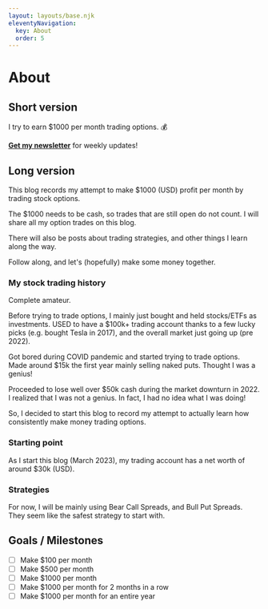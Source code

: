 ```yaml
---
layout: layouts/base.njk
eleventyNavigation:
  key: About
  order: 5
---
```

# About

## Short version

I try to earn $1000 per month trading options. 💰

<a href="https://options1k.substack.com/"><strong>Get my newsletter</strong></a> for weekly updates!

## Long version
This blog records my attempt to make $1000 (USD) profit per month by trading stock options.  

The $1000 needs to be cash, so trades that are still open do not count. I will share all my option trades on this blog.  

There will also be posts about trading strategies, and other things I learn along the way.  

Follow along, and let's (hopefully) make some money together.

### My stock trading history
Complete amateur.  

Before trying to trade options, I mainly just bought and held stocks/ETFs as investments.  USED to have a $100k+ trading account thanks to a few lucky picks (e.g. bought Tesla in 2017), and the overall market just going up (pre 2022).  

Got bored during COVID pandemic and started trying to trade options.  Made around $15k the first year mainly selling naked puts.  Thought I was a genius!

Proceeded to lose well over $50k cash during the market downturn in 2022.  I realized that I was not a genius.  In fact, I had no idea what I was doing! 

So, I decided to start this blog to record my attempt to actually learn how consistently make money trading options.

### Starting point 
As I start this blog (March 2023), my trading account has a net worth of around $30k (USD).

### Strategies
For now, I will be mainly using Bear Call Spreads, and Bull Put Spreads.  They seem like the safest strategy to start with.

## Goals / Milestones

- [ ] Make $100 per month
- [ ] Make $500 per month
- [ ] Make $1000 per month
- [ ] Make $1000 per month for 2 months in a row
- [ ] Make $1000 per month for an entire year